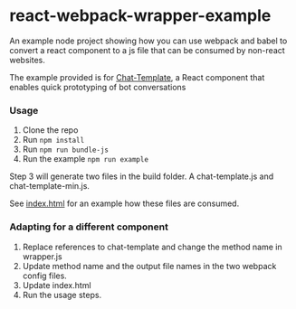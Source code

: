 # react-webpack-wrapper-example

An example node project showing how you can use webpack and babel to convert a react component to a js file that can be consumed by non-react websites.

The example provided is for [Chat-Template](https://github.com/sevenleaps/chat-template), a React component that enables quick prototyping of bot conversations

### Usage

1. Clone the repo
2. Run ```npm install```
3. Run ```npm run bundle-js```
4. Run the example  ```npm run example```

Step 3 will generate two files in the build folder. A chat-template.js and chat-template-min.js.

See [index.html](https://github.com/sevenleaps/react-webpack-wrapper-example/blob/master/index.html) for an example how these files are consumed.

### Adapting for a different component

1. Replace references to chat-template and change the method name in wrapper.js
2. Update method name and the output file names in the two webpack config files.
3. Update index.html
3. Run the usage steps.
